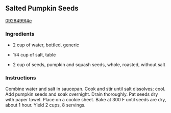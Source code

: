 ## Salted Pumpkin Seeds

[0928499f4e](https://recipeland.com/recipe/v/salted-pumpkin-seeds-986)

### Ingredients

 - 2 cup of water, bottled, generic

 - 1/4 cup of salt, table

 - 2 cup of seeds, pumpkin and squash seeds, whole, roasted, without salt

### Instructions

Combine water and salt in saucepan. Cook and stir until salt dissolves; cool. Add pumpkin seeds and soak overnight. Drain thoroughly. Pat seeds dry with paper towel. Place on a cookie sheet. Bake at 300 F until seeds are dry, about 1 hour. Yield 2 cups, 8 servings.